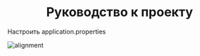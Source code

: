 <h1 align="center">Руководство к проекту</h1>
<p> Настроить application.properties</p> 


![alignment](https://github.com/ilyakharenkov/egar-repository/assets/100045092/59009914-1662-49a9-996e-e27035c84411)
